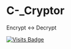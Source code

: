 # C-_Cryptor
Encrypt &lt;-> Decrypt

[![Visits Badge](https://badges.pufler.dev/visits/71460-4-F/C-_Cryptor)](https://badges.pufler.dev)
